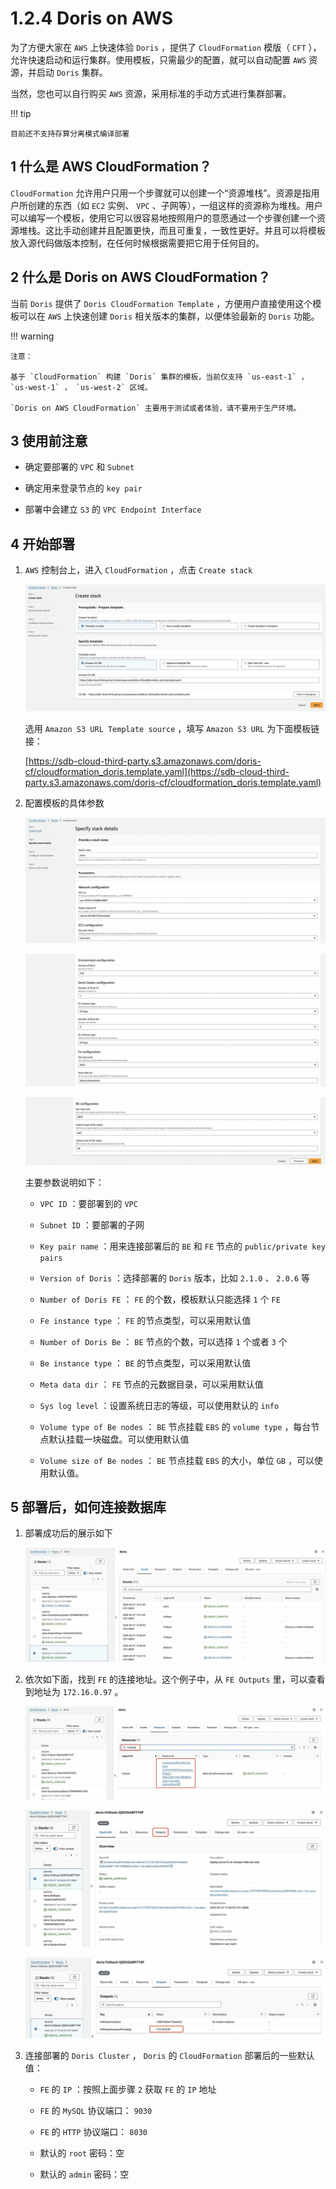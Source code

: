 # 1.2.4 Doris on AWS

为了方便大家在 `AWS` 上快速体验 `Doris` ，提供了 `CloudFormation` 模版（ `CFT` ），允许快速启动和运行集群。使用模板，只需最少的配置，就可以自动配置 `AWS` 资源，并启动 `Doris` 集群。

当然，您也可以自行购买 `AWS` 资源，采用标准的手动方式进行集群部署。

!!! tip

    目前还不支持存算分离模式编译部署

## 1 什么是 AWS CloudFormation？

`CloudFormation` 允许用户只用一个步骤就可以创建一个“资源堆栈”。资源是指用户所创建的东西（如 `EC2` 实例、 `VPC` 、子网等），一组这样的资源称为堆栈。用户可以编写一个模板，使用它可以很容易地按照用户的意愿通过一个步骤创建一个资源堆栈。这比手动创建并且配置更快，而且可重复，一致性更好。并且可以将模板放入源代码做版本控制，在任何时候根据需要把它用于任何目的。

## 2 什么是 Doris on AWS CloudFormation？

当前 `Doris` 提供了 `Doris CloudFormation Template` ，方便用户直接使用这个模板可以在 `AWS` 上快速创建 `Doris` 相关版本的集群，以便体验最新的 `Doris` 功能。

!!! warning

    注意：
    
    基于 `CloudFormation` 构建 `Doris` 集群的模板，当前仅支持 `us-east-1` ， `us-west-1` ， `us-west-2` 区域。
    
    `Doris on AWS CloudFormation` 主要用于测试或者体验，请不要用于生产环境。

## 3 使用前注意

* 确定要部署的 `VPC` 和 `Subnet`

* 确定用来登录节点的 `key pair`

* 部署中会建立 `S3` 的 `VPC Endpoint Interface`

## 4 开始部署

1. `AWS` 控制台上，进入 `CloudFormation` ，点击 `Create stack`

    ![](../../../../../assets/images/Doris/Doris用户手册/1%20安装部署/1.2%20集群部署/1.2.4%20Doris%20on%20AWS_image_1.jpeg)

    选用 `Amazon S3 URL Template source` ，填写 `Amazon S3 URL` 为下面模板链接：

    [https://sdb-cloud-third-party.s3.amazonaws.com/doris-cf/cloudformation_doris.template.yaml](https://sdb-cloud-third-party.s3.amazonaws.com/doris-cf/cloudformation_doris.template.yaml)

2. 配置模板的具体参数

    ![](../../../../../assets/images/Doris/Doris用户手册/1%20安装部署/1.2%20集群部署/1.2.4%20Doris%20on%20AWS_image_2.jpeg)

    ![](../../../../../assets/images/Doris/Doris用户手册/1%20安装部署/1.2%20集群部署/1.2.4%20Doris%20on%20AWS_image_3.jpeg)

    ![](../../../../../assets/images/Doris/Doris用户手册/1%20安装部署/1.2%20集群部署/1.2.4%20Doris%20on%20AWS_image_4.jpeg)

    主要参数说明如下：

    * `VPC ID` ：要部署到的 `VPC`

    * `Subnet ID` ：要部署的子网

    * `Key pair name` ：用来连接部署后的 `BE` 和 `FE` 节点的 `public/private key pairs`

    * `Version of Doris` ：选择部署的 `Doris` 版本，比如 `2.1.0` 、 `2.0.6` 等

    * `Number of Doris FE` ： `FE` 的个数，模板默认只能选择 `1` 个 `FE`

    * `Fe instance type` ： `FE` 的节点类型，可以采用默认值

    * `Number of Doris Be` ： `BE` 节点的个数，可以选择 `1` 个或者 `3` 个

    * `Be instance type` ： `BE` 的节点类型，可以采用默认值

    * `Meta data dir` ： `FE` 节点的元数据目录，可以采用默认值

    * `Sys log level` ：设置系统日志的等级，可以使用默认的 `info`

    * `Volume type of Be nodes` ： `BE` 节点挂载 `EBS` 的 `volume type` ，每台节点默认挂载一块磁盘。可以使用默认值

    * `Volume size of Be nodes` ： `BE` 节点挂载 `EBS` 的大小，单位 `GB` ，可以使用默认值。

## 5 部署后，如何连接数据库

1. 部署成功后的展示如下

    ![](../../../../../assets/images/Doris/Doris用户手册/1%20安装部署/1.2%20集群部署/1.2.4%20Doris%20on%20AWS_image_5.jpeg)

2. 依次如下面，找到 `FE` 的连接地址。这个例子中，从 `FE Outputs` 里，可以查看到地址为 `172.16.0.97` 。

    ![](../../../../../assets/images/Doris/Doris用户手册/1%20安装部署/1.2%20集群部署/1.2.4%20Doris%20on%20AWS_image_6.jpeg)

    ![](../../../../../assets/images/Doris/Doris用户手册/1%20安装部署/1.2%20集群部署/1.2.4%20Doris%20on%20AWS_image_7.jpeg)

    ![](../../../../../assets/images/Doris/Doris用户手册/1%20安装部署/1.2%20集群部署/1.2.4%20Doris%20on%20AWS_image_8.jpeg)

3. 连接部署的 `Doris Cluster` ， `Doris` 的 `CloudFormation` 部署后的一些默认值：

    * `FE` 的 `IP` ：按照上面步骤 `2` 获取 `FE` 的 `IP` 地址

    * `FE` 的 `MySQL` 协议端口： `9030`

    * `FE` 的 `HTTP` 协议端口： `8030`

    * 默认的 `root` 密码：空

    * 默认的 `admin` 密码：空
